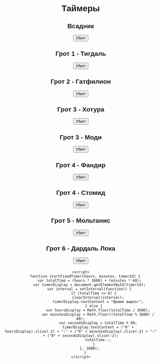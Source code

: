 <!DOCTYPE html>
<html lang="en">
<head>
    <meta charset="UTF-8">
    <meta name="viewport" content="width=device-width, initial-scale=1.0">
    <title>Таймеры</title>
    <style>
        body {
            font-family: Arial, sans-serif;
            text-align: center;
        }
        .timer {
            margin-bottom: 20px;
        }
    </style>
</head>
<body>
    <h1>Таймеры</h1>
    <div class="timer">
        <h2>Всадник</h2>
        <button onclick="startFixedTimer(25, 0, 'timer1')">Убит!</button>
        <div id="timer1"></div>
    </div>
    <div class="timer">
        <h2>Грот 1 - Тигдаль</h2>
        <button onclick="startFixedTimer(10, 0, 'timer2')">Убит!</button>
        <div id="timer2"></div>
    </div>
    <div class="timer">
        <h2>Грот 2 - Гатфилион</h2>
        <button onclick="startFixedTimer(10, 0, 'timer3')">Убит!</button>
        <div id="timer3"></div>
    </div>
    <div class="timer">
        <h2>Грот 3 - Хотура</h2>
        <button onclick="startFixedTimer(10, 0, 'timer4')">Убит!</button>
        <div id="timer4"></div>
    </div>
    <div class="timer">
        <h2>Грот 3 - Моди</h2>
        <button onclick="startFixedTimer(10, 0, 'timer5')">Убит!</button>
        <div id="timer5"></div>
    </div>
    <div class="timer">
        <h2>Грот 4 - Фандир</h2>
        <button onclick="startFixedTimer(10, 0, 'timer6')">Убит!</button>
        <div id="timer6"></div>
    </div>
    <div class="timer">
        <h2>Грот 4 - Стомид</h2>
        <button onclick="startFixedTimer(10, 0, 'timer7')">Убит!</button>
        <div id="timer7"></div>
    </div>
    <div class="timer">
        <h2>Грот 5 - Мольтанис</h2>
        <button onclick="startFixedTimer(10, 0, 'timer8')">Убит!</button>
        <div id="timer8"></div>
    </div>
    <div class="timer">
        <h2>Грот 6 - Дардаль Лока</h2>
        <button onclick="startFixedTimer(10, 0, 'timer9')">Убит!</button>
        <div id="timer9"></div>
    </div>

    <script>
        function startFixedTimer(hours, minutes, timerId) {
            var totalTime = (hours * 3600) + (minutes * 60);
            var timerDisplay = document.getElementById(timerId);
            var interval = setInterval(function() {
                if (totalTime <= 0) {
                    clearInterval(interval);
                    timerDisplay.textContent = "Время вышло!";
                } else {
                    var hoursDisplay = Math.floor(totalTime / 3600);
                    var minutesDisplay = Math.floor((totalTime % 3600) / 60);
                    var secondsDisplay = totalTime % 60;
                    timerDisplay.textContent = ("0" + hoursDisplay).slice(-2) + ":" + ("0" + minutesDisplay).slice(-2) + ":" + ("0" + secondsDisplay).slice(-2);
                    totalTime--;
                }
            }, 1000);
        }
    </script>
</body>
</html>
